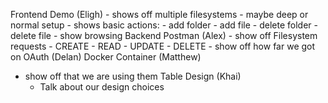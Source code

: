 Frontend Demo (Eligh)
	- shows off multiple filesystems
	- maybe deep or normal setup
	- shows basic actions:
		- add folder
		- add file
		- delete folder
		- delete file
		- show browsing
Backend Postman (Alex)
	- show off Filesystem requests
		- CREATE
		- READ
		- UPDATE
		- DELETE
	- show off how far we got on OAuth (Delan)
Docker Container (Matthew)
- show off that we are using them
Table Design (Khai)
	- Talk about our design choices